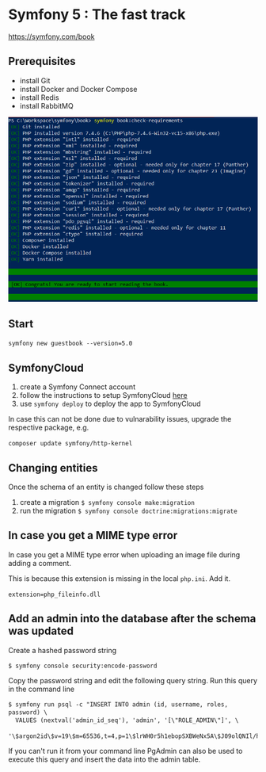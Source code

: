 # Symfony 5 : The fast track

https://symfony.com/book

## Prerequisites

- install Git
- install Docker and Docker Compose
- install Redis
- install RabbitMQ

![image](./images/check-requirements.png)

## Start

`symfony new guestbook --version=5.0`

## SymfonyCloud

1. create a Symfony Connect account
2. follow the instructions to setup SymfonyCloud [here](https://symfony.com/doc/current/cloud/getting-started.html#installing-the-cli-tool)
3. use `symfony deploy` to deploy the app to SymfonyCloud

In case this can not be done due to vulnarability issues, upgrade the respective package, e.g.

`composer update symfony/http-kernel`

## Changing entities

Once the schema of an entity is changed follow these steps

1. create a migration `$ symfony console make:migration`
2. run the migration `$ symfony console doctrine:migrations:migrate`

## In case you get a MIME type error

In case you get a MIME type error when uploading an image file during adding a comment.

This is because this extension is missing in the local `php.ini`. Add it.

`extension=php_fileinfo.dll`

## Add an admin into the database after the schema was updated

Create a hashed password string

```
$ symfony console security:encode-password
```

Copy the password string and edit the following query string.
Run this query in the command line

```
$ symfony run psql -c "INSERT INTO admin (id, username, roles, password) \
  VALUES (nextval('admin_id_seq'), 'admin', '[\"ROLE_ADMIN\"]', \
  '\$argon2id\$v=19\$m=65536,t=4,p=1\$lrWH0r5h1ebopSXBWeNx5A\$J09olQNIl/hzka+DiV7Umd8dsiN0sSAz3GBJoqbb3h8')"
```

If you can't run it from your command line PgAdmin can also be used to execute this query and insert the data into the admin table.

